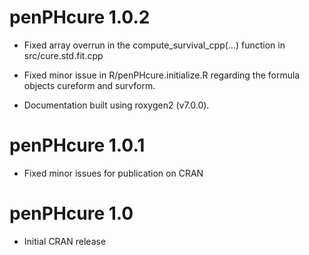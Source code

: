 # penPHcure 1.0.2

* Fixed array overrun in the compute_survival_cpp(...) function in src/cure.std.fit.cpp

* Fixed minor issue in R/penPHcure.initialize.R regarding the formula objects cureform and survform.

* Documentation built using roxygen2 (v7.0.0).

# penPHcure 1.0.1

* Fixed minor issues for publication on CRAN

# penPHcure 1.0

* Initial CRAN release